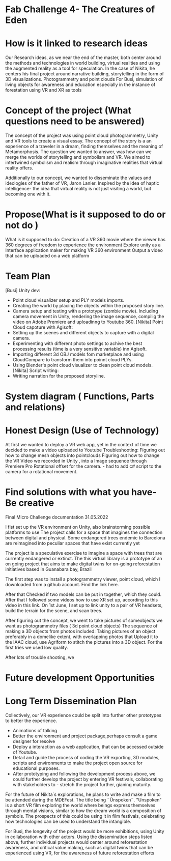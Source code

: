 # Fab Challenge 4- The Creatures of Eden




# How is it linked to research ideas

Our Research ideas, as we near the end of the master, both center around the methods and technologies in world building, virtual realities and using the augmented reality as a tool for speculation. In the case of Nikita, he centers his final project around narrative building, storytelling in the form of 3D visualizations. Photogrammetry and point clouds For Busi, simulation of living objects for awareness and education especially in the instance of forestation using VR and XR as tools



# Concept of the project (What questions need to be answered)

The concept of the project was using point cloud photogrammetry, Unity and VR tools to create a visual essay. The concept of the story is a an experience of a traveler in a dream, finding themselves and the meaning of Metamorphosis. The question we wanted to answer, was how can we merge the worlds of storytelling and symbolism and VR. We aimed to intertwined symbolism and realism through imaginative realities that virtual reality offers.


Additionally to our concept, we wanted to disseminate the values and ideologies of the father of VR, Jaron Lanier. Inspired by the idea of haptic intelligence- the idea that virtual reality is not just visiting a world, but becoming one with it.



# Propose(What is it supposed to do or not do )

What is it supposed to do:
Creation of a VR 360 movie where the viewer has 360 degrees of freedom to experience the environment
Explore unity as a Interface application maker for making VR 360 environment
Output a video that can be uploaded on a web platform
 
# Team Plan
[Busi] Unity dev: 
- Point cloud visualizer setup and PLY models imports.
- Creating the world by placing the objects within the proposed story line.
- Camera setup and testing with a prototype (zombie movie). Including camera movement in Unity, rendering the image sequence, compilig the video on Adobe Premiere and uploadinng to Youtube 360. 
[Nikita] Point Cloud capoture with Agisoft:
- Setting up the scenes and different objects to capture with a digital camera. 
- Experimenting with different photo settings to achive the best processing results (time is a very sensitive variable) inn Agisoft. 
- Importing different 3d OBJ models fom marketplace and using CloudCompare to transform them into poinnt cloud PLYs.
- Using Blender's point cloud visualizer to clean point cloud models. 
[Nikita] Script writing: 
- Writing narration for the proposed storyline. 

# System diagram ( Functions, Parts and relations)

# Honest Design (Use of Technology)
At first we wanted to deploy a VR web app, yet in the context of time we decided to make a video uploaded to Youtube
Troubleshooting:
Figuring out how to change mesh objects into pointclouds
Figuring out how to change the VR Video we recorded in Unity , into a Image sequence through Premiere Pro
Rotational offset for the camera. - had to add c# script to the camera for a rotational movement.

# Find solutions with what you have- Be creative
Final Micro Challenge documentation 31.05.2022

I fist set up the VR environment on Unity, also brainstorming possible platforms to use
The project calls for a space that imagines the connection between digital and physical. Some endangered trees endemic to Barcelona are reimagined into peculiar spaces that have exist currently yet 

The project is a speculative exercise to imagine a space with trees that are currently endangered or extinct. The this virtual library is a prototype of an on going project that aims to make digital twins for on-going reforestation initiatives based in Guanabara bay, Brazil

The first step was to install a photogrammetry viewer, point cloud, which I downloaded from a github account. Find the link here.

After that Checked if two models can be put in together, which they could. After that I followed some videos how to use XR set up, according to this video in this link. On 1st June, I set up to link unity to a pair of VR headsets, build the terrain for the scene, and scan trees. 



After figuring out the concept, we went to take pictures of someobjects we want as photogrammetry files ( 3d point cloud objects) The sequence of making a 3D objects from photos included:
Taking pictures of an object preferably in a domelike extent, with overlapping photos that
Upload it to the IAAC cloud, use Agriform to stitch the pictures into a 3D object. For the first tries we used low quality. 

After lots of trouble shooting, we 
# Future development Opportunities

# Long Term Dissemination Plan


Collectively, our VR experience could be split into further other prototypes to better the experience. 

- Animations of talking
- Better the environment and project package,perhaps consult a game designer for resolve
- Deploy a interaction as a web application, that can be accessed outside of Youtube.
- Detail and guide the process of coding  the VR exporting, 3D modules, scripts and environments to make the project open source for educational purposes.
 - After prototyping and following the development process above, we could further develop the project by entering VR festivals, collaborating with stakeholders to - stretch the project further, gianing maturity.

For the future of Nikita´s explorations, he plans to write and make a film to be attended during the MDEFest. The title being ¨Ünspoken¨. "Unspoken" is a short VR film exploring the world where beings express themselves through mental visions, similar to how the dream world is a composition of symbols. The prospects of this could be using it in film festivals, celebrating how technologies can be used to understand the intangible.

For Busi, the longevity of the project would be more exhibitions, using Unity in collaboration with other actors. Using the dissemination steps listed above, further individual projects would center around reforestation awareness, and critical value making, such as digital twins that can be experienced using VR, for the awareness  of  future reforestation efforts















